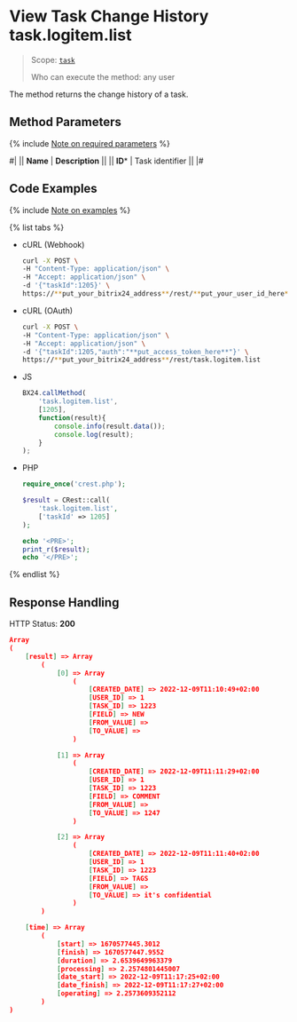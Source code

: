 # View Task Change History task.logitem.list

> Scope: [`task`](../../../scopes/permissions.md)
>
> Who can execute the method: any user

The method returns the change history of a task.

## Method Parameters

{% include [Note on required parameters](../../../../_includes/required.md) %}

#|
|| **Name** | **Description** ||
|| **ID*** | Task identifier ||
|#

## Code Examples

{% include [Note on examples](../../../../_includes/examples.md) %}

{% list tabs %}

- cURL (Webhook)

    ```bash
    curl -X POST \
    -H "Content-Type: application/json" \
    -H "Accept: application/json" \
    -d '{"taskId":1205}' \
    https://**put_your_bitrix24_address**/rest/**put_your_user_id_here**/**put_your_webhook_here**/task.logitem.list
    ```

- cURL (OAuth)

    ```bash
    curl -X POST \
    -H "Content-Type: application/json" \
    -H "Accept: application/json" \
    -d '{"taskId":1205,"auth":"**put_access_token_here**"}' \
    https://**put_your_bitrix24_address**/rest/task.logitem.list
    ```

- JS

    ```js
    BX24.callMethod(
        'task.logitem.list',
        [1205],
        function(result){
            console.info(result.data());
            console.log(result);
        }
    );
    ```

- PHP

    ```php
    require_once('crest.php');

    $result = CRest::call(
        'task.logitem.list',
        ['taskId' => 1205]
    );

    echo '<PRE>';
    print_r($result);
    echo '</PRE>';
    ```

{% endlist %}

## Response Handling

HTTP Status: **200**

```json
Array
(
    [result] => Array
        (
            [0] => Array
                (
                    [CREATED_DATE] => 2022-12-09T11:10:49+02:00
                    [USER_ID] => 1
                    [TASK_ID] => 1223
                    [FIELD] => NEW
                    [FROM_VALUE] =>
                    [TO_VALUE] =>
                )

            [1] => Array
                (
                    [CREATED_DATE] => 2022-12-09T11:11:29+02:00
                    [USER_ID] => 1
                    [TASK_ID] => 1223
                    [FIELD] => COMMENT
                    [FROM_VALUE] =>
                    [TO_VALUE] => 1247
                )

            [2] => Array
                (
                    [CREATED_DATE] => 2022-12-09T11:11:40+02:00
                    [USER_ID] => 1
                    [TASK_ID] => 1223
                    [FIELD] => TAGS
                    [FROM_VALUE] =>
                    [TO_VALUE] => it's confidential
                )
        )

    [time] => Array
        (
            [start] => 1670577445.3012
            [finish] => 1670577447.9552
            [duration] => 2.6539649963379
            [processing] => 2.2574801445007
            [date_start] => 2022-12-09T11:17:25+02:00
            [date_finish] => 2022-12-09T11:17:27+02:00
            [operating] => 2.2573609352112
        )
)
```